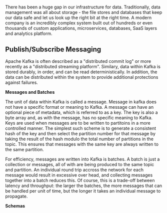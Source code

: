 # 

There has been a huge gap in our infrastructure for data. Traditionally, data management was all about storage - the file stores and databases that keep our data safe and let us look up the right bit at the right time. A modern company is an incredibly complex system built out of hundreds or even thousands of custom applications, microservices, databases, SaaS layers and analytics platform.

## Publish/Subscribe Messaging

Apache Kafka is often described as a "distributed commit log" or more recently as a "distributed streaming platform". Similary, data within Kafka is stored durably, in order, and can be read deterministically. In addition, the data can be distributed within the system to provide additional protections against failures.

**Messages and Batches**

The unit of data within Kafka is called a message. Message in kafka does not have a specific format or meaning to Kafka. A message can have an optional piece of metadata, which is referred to as a key. The key is also a byte array and, as with the message, has no specific meaning to Kafka. Keys are used when messages are to be written to partitoins in a more controlled manner. The simplest such scheme is to generate a consistent hash of the key and then select the partition number for that message by taking the result of the hash modulo the total number of partitions in the topic. This ensures that messages with the same key are always written to the same partition.

For efficiency, messages are written into Kafka is batches. A batch is just a collection or messages, all of with are being produced to the same topic and partition. An individual round trip accross the network for each message would result in excessive over head, and collecting messages together into a batch reduces this. Of course, this is a trade-off between latency and throughput: the larger the batches, the more messages that can be handled per unit of time, but the longer it takes an individual message to propagate.

**Schemas**
